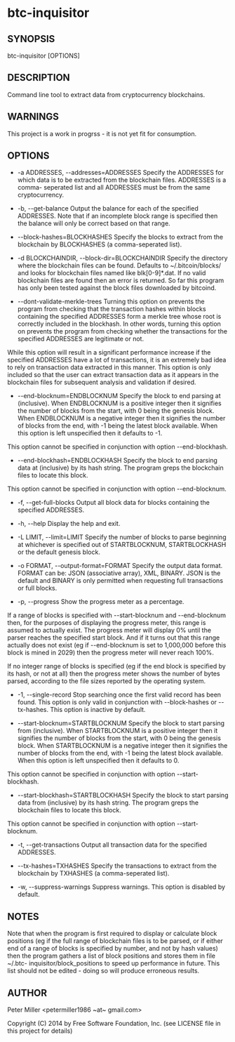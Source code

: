 btc-inquisitor
==========

SYNOPSIS
----------

btc-inquisitor [OPTIONS]

DESCRIPTION
----------

Command line tool to extract data from cryptocurrency blockchains.

WARNINGS
----------

This project is a work in progrss - it is not yet fit for consumption.

OPTIONS
----------

- -a ADDRESSES, --addresses=ADDRESSES
Specify the ADDRESSES for which data is to be extracted from the blockchain files. ADDRESSES is a comma-
seperated list and all ADDRESSES must be from the same cryptocurrency.

- -b, --get-balance
Output the balance for each of the specified ADDRESSES. Note that if an incomplete block range is specified
then the balance will only be correct based on that range.

- --block-hashes=BLOCKHASHES
Specify the blocks to extract from the blockchain by BLOCKHASHES (a comma-seperated list).

- -d BLOCKCHAINDIR, --block-dir=BLOCKCHAINDIR
Specify the directory where the blockchain files can be found. Defaults to ~/.bitcoin/blocks/ and looks for
blockchain files named like blk[0-9]*.dat. If no valid blockchain files are found then an error is returned.
So far this program has only been tested against the block files downloaded by bitcoind.

- --dont-validate-merkle-trees
Turning this option on prevents the program from checking that the transaction hashes within blocks containing
the specified ADDRESSES form a merkle tree whose root is correctly included in the blockhash. In other words,
turning this option on prevents the program from checking whether the transactions for the specified ADDRESSES
are legitimate or not.

While this option will result in a significant performance increase if the specified ADDRESSES have a lot of
transactions, it is an extremely bad idea to rely on transaction data extracted in this manner. This option is
only included so that the user can extract transaction data as it appears in the blockchain files for
subsequent analysis and validation if desired.

- --end-blocknum=ENDBLOCKNUM
Specify the block to end parsing at (inclusive). When ENDBLOCKNUM is a positive integer then it signifies the
number of blocks from the start, with 0 being the genesis block. When ENDBLOCKNUM is a negative integer then
it signifies the number of blocks from the end, with -1 being the latest block available. When this option is
left unspecified then it defaults to -1.

This option cannot be specified in conjunction with option --end-blockhash.

- --end-blockhash=ENDBLOCKHASH
Specify the block to end parsing data at (inclusive) by its hash string. The program greps the blockchain
files to locate this block.

This option cannot be specified in conjunction with option --end-blocknum.

- -f, --get-full-blocks
Output all block data for blocks containing the specified ADDRESSES.

- -h, --help
Display the help and exit.

- -L LIMIT, --limit=LIMIT
Specify the number of blocks to parse beginning at whichever is specified out of STARTBLOCKNUM, STARTBLOCKHASH
or the default genesis block.

- -o FORMAT, --output-format=FORMAT
Specify the output data format. FORMAT can be: JSON (associative array), XML, BINARY. JSON is the default and
BINARY is only permitted when requesting full transactions or full blocks.

- -p, --progress
Show the progress meter as a percentage.

If a range of blocks is specified with --start-blocknum and --end-blocknum then, for the purposes of
displaying the progress meter, this range is assumed to actually exist. The progress meter will display 0%
until the parser reaches the specified start block. And if it turns out that this range actually does not
exist (eg if --end-blocknum is set to 1,000,000 before this block is mined in 2029) then the progress meter
will never reach 100%.

If no integer range of blocks is specified (eg if the end block is specified by its hash, or not at all) then
the progress meter shows the number of bytes parsed, according to the file sizes reported by the operating
system.

- -1, --single-record
Stop searching once the first valid record has been found. This option is only valid in conjunction with
--block-hashes or --tx-hashes. This option is inactive by default.

- --start-blocknum=STARTBLOCKNUM
Specify the block to start parsing from (inclusive). When STARTBLOCKNUM is a positive integer then it
signifies the number of blocks from the start, with 0 being the genesis block. When STARTBLOCKNUM is a
negative integer then it signifies the number of blocks from the end, with -1 being the latest block
available. When this option is left unspecified then it defaults to 0.

This option cannot be specified in conjunction with option --start-blockhash.

- --start-blockhash=STARTBLOCKHASH
Specify the block to start parsing data from (inclusive) by its hash string. The program greps the blockchain
files to locate this block.

This option cannot be specified in conjunction with option --start-blocknum.

- -t, --get-transactions
Output all transaction data for the specified ADDRESSES.

- --tx-hashes=TXHASHES
Specify the transactions to extract from the blockchain by TXHASHES (a comma-seperated list).

- -w, --suppress-warnings
Suppress warnings. This option is disabled by default.

NOTES
----------

Note that when the program is first required to display or calculate block positions (eg if the full range of
blockchain files is to be parsed, or if either end of a range of blocks is specified by number, and not by
hash values) then the program gathers a list of block positions and stores them in file ~/.btc-
inquisitor/block_positions to speed up performance in future. This list should not be edited - doing so will
produce erroneous results.

AUTHOR
----------

Peter Miller <petermiller1986 ~at~ gmail.com>

Copyright (C) 2014 by Free Software Foundation, Inc. (see LICENSE file in this project for details)

